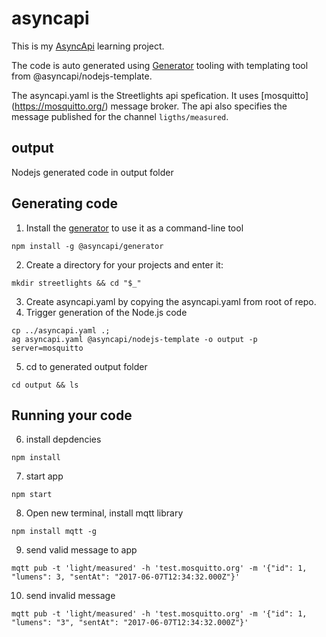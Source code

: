 # asyncapi
This is my [AsyncApi](https://www.asyncapi.com/) learning project.

The code is auto generated using [Generator](https://www.npmjs.com/package/@asyncapi/generator) tooling with templating tool from
@asyncapi/nodejs-template.

The asyncapi.yaml is the Streetlights api spefication.
It uses [mosquitto] (https://mosquitto.org/) message broker. The api also specifies the message published for the channel `ligths/measured`.  


## output
Nodejs generated code in output folder

## Generating code

1. Install the [generator](https://github.com/asyncapi/generator) to use it as a command-line tool
```
npm install -g @asyncapi/generator
```
2. Create a directory for your projects and enter it:
```
mkdir streetlights && cd "$_"
```
3. Create asyncapi.yaml by copying the asyncapi.yaml from root of repo.
4. Trigger generation of the Node.js code
```
cp ../asyncapi.yaml .;
ag asyncapi.yaml @asyncapi/nodejs-template -o output -p server=mosquitto
```
5. cd to generated output folder
```
cd output && ls
```

## Running your code
6. install depdencies 
```
npm install
```
7. start app
```
npm start
```
8.  Open new terminal, install mqtt library
```
npm install mqtt -g
```
9.  send valid message to app
```
mqtt pub -t 'light/measured' -h 'test.mosquitto.org' -m '{"id": 1, "lumens": 3, "sentAt": "2017-06-07T12:34:32.000Z"}'
```
10. send invalid message
```
mqtt pub -t 'light/measured' -h 'test.mosquitto.org' -m '{"id": 1, "lumens": "3", "sentAt": "2017-06-07T12:34:32.000Z"}'
```

